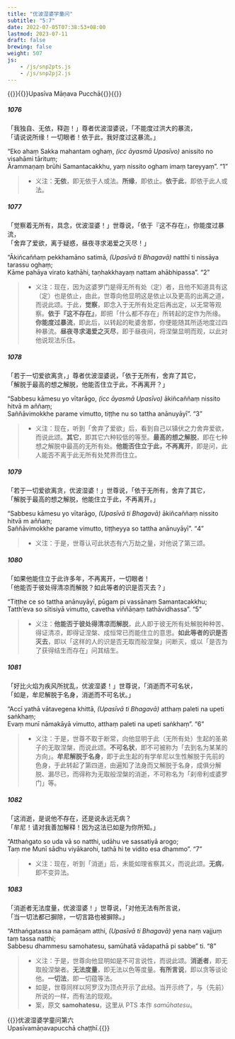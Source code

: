 ```yaml
---
title: "优波湿婆学童问"
subtitle: "5:7"
date: 2022-07-05T07:38:53+08:00
lastmod: 2023-07-11
draft: false
brewing: false
weight: 507
js:
    - /js/snp2pts.js
    - /js/snp2pj2.js
---
```



{{<subtitle>}}{{<suttalink src="snp5.7">}}Upasīva Māṇava Pucchā{{</suttalink>}}{{</subtitle>}}

##### 1076

「我独自、无依，释迦！」尊者优波湿婆说，「不能度过洪大的暴流，  
「请说说所缘！一切眼者！依于此，我好度过这暴流。」

“Eko ahaṃ Sakka mahantam oghaṃ, <i>(icc āyasmā Upasīvo)</i> anissito no visahāmi tārituṃ;  
Ārammaṇaṃ brūhi Samantacakkhu, yaṃ nissito ogham imaṃ tareyyaṃ”. <q>1</q>

> - 义注：**无依**，即无依于人或法。**所缘**，即依止。**依于此**，即依于此人或法。

##### 1077

「觉察着无所有，具念，优波湿婆！」世尊说，「依于『这不存在』，你能度过暴流，  
「舍弃了爱欲，离于疑惑，昼夜寻求渴爱之灭尽！」

“Ākiñcaññaṃ pekkhamāno satimā, <i>(Upasīvā ti Bhagavā)</i> natthī ti nissāya tarassu oghaṃ;  
Kāme pahāya virato kathāhi, taṇhakkhayaṃ nattam ahābhipassa”. <q>2</q>

> - 义注：现在，因为这婆罗门是得无所有处（定）者，且他不知道具有这（定）也是依止，由此，世尊向他显明这是依止以及更高的出离之道，而说此颂。于此，**觉察**，即念入于无所有处定后再出定，以无常等观察。**依于『这不存在』**，即把「什么都不存在」所转起的定作为所缘。**你能度过暴流**，即此后，以转起的毗婆舍那，你便能随其所适地度过四种暴流。**昼夜寻求渴爱之灭尽**，即于昼夜间，将涅槃显明而观，以此对他说现法乐住。

##### 1078

「若于一切爱欲离贪，」尊者优波湿婆说，「依于无所有，舍弃了其它，  
「解脱于最高的想之解脱，他能否住立于此，不再离开？」

“Sabbesu kāmesu yo vītarāgo, <i>(icc āyasmā Upasīvo)</i> ākiñcaññaṃ nissito hitvā m aññaṃ;  
Saññāvimokkhe parame vimutto, tiṭṭhe nu so tattha anānuyāyī”. <q>3</q>

> - 义注：现在，听到「舍弃了爱欲」后，看到自己以镇伏之力舍弃爱欲，而说此颂。**其它**，即其它六种较低的等至。**最高的想之解脱**，即在七种想之解脱中最高的无所有处。**他能否住立于此，不再离开**，即是问，此人能否不离于此无所有处梵界而住立。

##### 1079

「若于一切爱欲离贪，优波湿婆！」世尊说，「依于无所有，舍弃了其它，  
「解脱于最高的想之解脱，他能住立于此，不再离开。」

“Sabbesu kāmesu yo vītarāgo, <i>(Upasīvā ti Bhagavā)</i> ākiñcaññaṃ nissito hitvā m aññaṃ;  
Saññāvimokkhe parame vimutto, tiṭṭheyya so tattha anānuyāyī”. <q>4</q>

> - 义注：于是，世尊认可此状态有六万劫之量，对他说了第三颂。

##### 1080

「如果他能住立于此许多年，不再离开，一切眼者！  
「他能否于彼处得清凉而解脱？如此等者的识是否灭去？」

“Tiṭṭhe ce so tattha anānuyāyī, pūgam pi vassānaṃ Samantacakkhu;  
Tatth’eva so sītisiyā vimutto, cavetha viññāṇaṃ tathāvidhassa”. <q>5</q>

> - 义注：**他能否于彼处得清凉而解脱**，此人即于彼无所有处解脱种种苦、得证清凉，即得证涅槃、成恒常已而能住立的意思。**如此等者的识是否灭去**，即以「这样的人的识是否无取而般涅槃」问断灭，或以「是否为了获得结生而存在」问其结生。

##### 1081

「好比火焰为疾风所扰乱，优波湿婆！」世尊说，「消逝而不可名状，  
「如是，牟尼解脱于名身，消逝而不可名状。」

“Accī yathā vātavegena khittā, <i>(Upasīvā ti Bhagavā)</i> atthaṃ paleti na upeti saṅkhaṃ;  
Evaṃ munī nāmakāyā vimutto, atthaṃ paleti na upeti saṅkhaṃ”. <q>6</q>

> - 义注：于是，世尊不取于断常，向他显明于此（无所有处）生起的圣弟子的无取涅槃，而说此颂。**不可名状**，即不可被称为「去到名为某某的方向」。**牟尼解脱于名身**，即于此生起的有学牟尼以生性解脱于先前的色身，于此转起了第四道，由遍知了法身而又解脱于名身，成俱分解脱、漏尽已，而得称为无取般涅槃的消逝，不可称名为「刹帝利或婆罗门」等。

##### 1082

「这消逝，是说他不存在，还是说永远无病？  
「牟尼！请对我善加解释！因为这法已如是为你所知。」

“Atthaṅgato so uda vā so natthi, udāhu ve sassatiyā arogo;  
Taṃ me Munī sādhu viyākarohi, tathā hi te vidito esa dhammo”. <q>7</q>

> - 义注：现在，听到「消逝」后，未能如理省察其义，而说此颂。**无病**，即不变异法。

##### 1083

「消逝者无法度量，优波湿婆！」世尊说，「对他无法有所言说，  
「当一切法都已摒除，一切言路也被摒除。」

“Atthaṅgatassa na pamāṇam atthi, <i>(Upasīvā ti Bhagavā)</i> yena naṃ vajjuṃ taṃ tassa natthi;  
Sabbesu dhammesu samohatesu, samūhatā vādapathā pi sabbe” ti. <q>8</q>

> - 义注：于是，世尊向他显明如是不可言说性，而说此颂。**消逝者**，即无取般涅槃者。**无法度量**，即无法以色等度量。**有所言说**，即以贪等谈论他。**一切法**，即一切蕴等法。
> - 如是，世尊同样以阿罗汉为顶点开示了此经。当开示终了，与（先前）所说的一样，而有法的现观。
> - 案，原文 **samohatesu**，这里从 PTS 本作 *samūhatesu*。


{{<eof>}}优波湿婆学童问第六<br>Upasīvamāṇavapucchā chaṭṭhī.{{</eof>}}